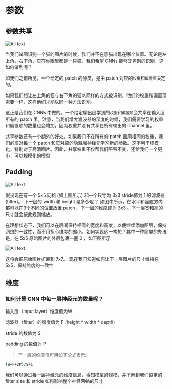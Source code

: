 # 参数

## 参数共享

![All text](http://ww1.sinaimg.cn/large/dc05ba18ly1fnttge0k80j20m50dmtd3.jpg)

当我们试图识别一个猫的图片的时候，我们并不在意猫出现在哪个位置。无论是左上角，右下角，它在你眼里都是一只猫。我们希望 CNNs 能够无差别的识别，这如何做到呢？

如我们之前所见，一个给定的 patch 的分类，是由 patch 对应的`权重`和`偏置项`决定的。

如果我们想让左上角的猫与右下角的猫以同样的方式被识别，他们的权重和偏置项需要一样，这样他们才能以同一种方法识别。

这正是我们在 CNNs 中做的。一个给定输出层学到的`权重`和`偏置项`会共享在输入层所有的 patch 里。注意，当我们增大滤波器的深度的时候，我们需要学习的权重和偏置项的数量也会增加，因为权重并没有共享在所有输出的 channel 里。

共享参数还有一个额外的好处。如果我们不在所有的 patch 里用相同的权重，我们必须对每一个 patch 和它对应的隐藏层神经元学习新的参数。这不利于规模化，特别对于高清图片。因此，共享权重不仅帮我们平移不变，还给我们一个更小，可以规模化的模型

## Padding

![All text](http://ww1.sinaimg.cn/large/dc05ba18ly1fntth0wlkgj20cc090mx9.jpg)

假设现在有一个 5x5 网格 (如上图所示) 和一个尺寸为 3x3 stride值为 1 的滤波器(filter)。 下一层的 width 和 height 是多少呢？ 如图中所示，在水平和竖直方向都可以在3个不同的位置放置 patch， 下一层的维度即为 3x3 。下一层宽和高的尺寸就会按此规则缩放。

在理想状态下，我们可以在层间保持相同的宽度和高度，以便继续添加图层，保持网络的一致性，而不用担心维度的缩小。如何实现这一构想？其中一种简单的办法是，在 5x5 原始图片的外层包裹一圈 0 ，如下图所示

![All text](http://ww1.sinaimg.cn/large/dc05ba18ly1fntthh758fj20bg0ccaab.jpg)

这将会把原始图片扩展到 7x7。 现在我们知道如何让下一层图片的尺寸维持在 5x5，保持维度的一致性

## 维度

### 如何计算 CNN 中每一层神经元的数量呢？

输入层（input layer）维度值为W

滤波器（filter）的维度值为 F (height * width * depth)

stride 的数值为 S

padding 的数值为 P

>下一层的维度值可用如下公式表示:

```bash
(W−F+2P)/S+1
```

我们可以通过每一层神经元的维度信息，得知模型的规模，并了解到我们设定的 filter size 和 stride 如何影响整个神经网络的尺寸
